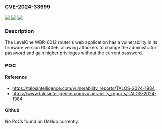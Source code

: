### [CVE-2024-33699](https://cve.mitre.org/cgi-bin/cvename.cgi?name=CVE-2024-33699)
![](https://img.shields.io/static/v1?label=Product&message=WBR-6012&color=blue)
![](https://img.shields.io/static/v1?label=Version&message=R0.40e6%20&color=brightgreen)
![](https://img.shields.io/static/v1?label=Vulnerability&message=CWE-620%3A%20Unverified%20Password%20Change&color=brightgreen)

### Description

The LevelOne WBR-6012 router's web application has a vulnerability in its firmware version R0.40e6, allowing attackers to change the administrator password and gain higher privileges without the current password.

### POC

#### Reference
- https://talosintelligence.com/vulnerability_reports/TALOS-2024-1984
- https://www.talosintelligence.com/vulnerability_reports/TALOS-2024-1984

#### Github
No PoCs found on GitHub currently.

